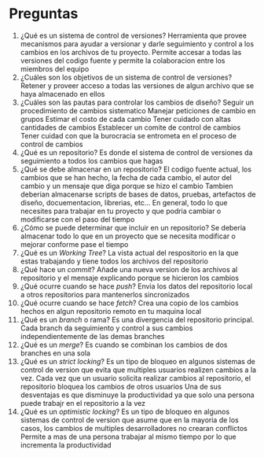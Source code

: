 # Preguntas

1. ¿Qué es un sistema de control de versiones?
	Herramienta que provee mecanismos para ayudar a versionar y darle seguimiento y control a los cambios en los archivos de tu proyecto.
	Permite accesar a todas las versiones del codigo fuente y permite la colaboracion entre los miembros del equipo
1. ¿Cuáles son los objetivos de un sistema de control de versiones?
	Retener y proveer acceso a todas las versiones de algun archivo que se haya almacenado en ellos
1. ¿Cuáles son las pautas para controlar los cambios de diseño?
	Seguir un procedimiento de cambios sistematico
	Manejar peticiones de cambio en grupos
	Estimar el costo de cada cambio
	Tener cuidado con altas cantidades de cambios
	Establecer un comite de control de cambios
	Tener cuidad con que la burocracia se entrometa en el proceso de control de cambios
1. ¿Qué es un repositorio?
	Es donde el sistema de control de versiones da seguimiento a todos los cambios que hagas 
1. ¿Qué se debe almacenar en un repositorio?
	El codigo fuente actual, los cambios que se han hecho, la fecha de cada cambio, el autor del cambio y un mensaje que diga porque se hizo el cambio
	Tambien deberian almacenarse scripts de bases de datos, pruebas, artefactos de diseño, docuementacion, librerias, etc...
	En general, todo lo que necesites para trabajar en tu proyecto y que podria cambiar o modificarse con el paso del tiempo
1. ¿Cómo se puede determinar que incluir en un repositorio?
	Se deberia almacenar todo lo que en un proyecto que se necesita modificar o mejorar conforme pase el tiempo
1. ¿Qué es un *Working Tree*?
	La vista actual del respositorio en la que estas trabajando y tiene todos los archivos del repositorio
1. ¿Qué hace un *commit*?
	Añade una nueva version de los archivos al repositorio y el mensaje explicando porque se hicieron los cambios 
1. ¿Qué ocurre cuando se hace *push*?
	Envia los datos del repositorio local a otros repositorios para mantenerlos sincronizados
1. ¿Qué ocurre cuando se hace *fetch*?
	Crea una copio de los cambios hechos en algun repositorio remoto en tu maquina local 
1. ¿Qué es un *branch* o rama?
	Es una divergencia del repositorio principal. Cada branch da seguimiento y control a sus cambios independientemente de las demas branches
1. ¿Qué es un *merge*?
	Es cuando se combinan los cambios de dos branches en una sola
1. ¿Qué es un *strict locking*?
	Es un tipo de bloqueo en algunos sistemas de control de version que evita que multiples usuarios realizen cambios a la vez. Cada vez que un usuario solicita realizar cambios al repositorio, el repositorio bloquea los cambios de otros usuarios
	Una de sus desventajas es que disminuye la productividad ya que solo una persona puede trabajr en el repositorio a la vez
1. ¿Qué es un *optimistic locking*?
	Es un tipo de bloqueo en algunos sistemas de control de version que asume que en la mayoria de los casos, los cambios de multiples desarrolladores no crearan conflictos
	Permite a mas de una persona trabajar al mismo tiempo por lo que incrementa la productividad
<!-- 1. ¿Con qué comandos se configuran el nombre el correo para git?

1. ¿Qué es el archivo *.gitignore*?

2. ¿Qué debería poner en el archivo *.gitignore*? -->
